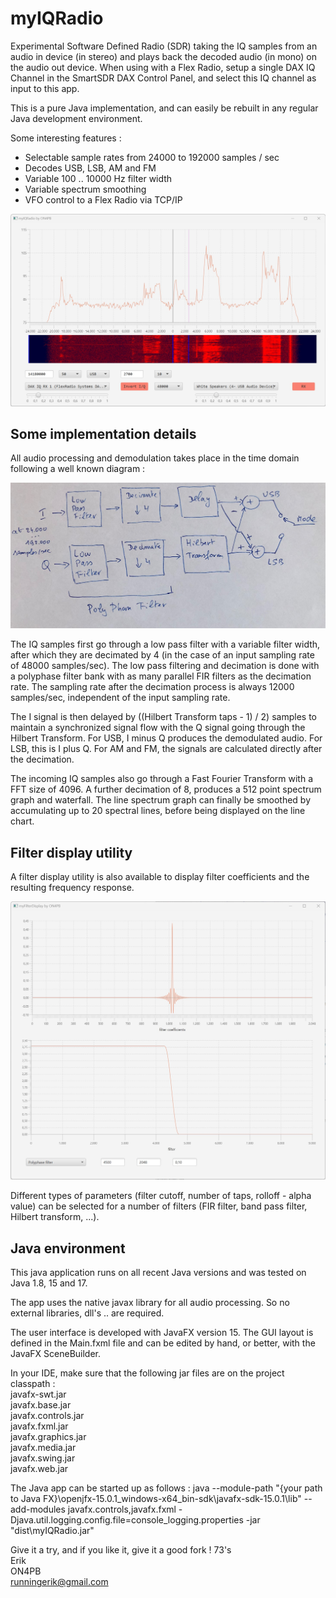 # myIQRadio

Experimental Software Defined Radio (SDR) taking the IQ samples from an audio in device (in stereo) and plays back the decoded audio (in mono) on the audio out device.
When using with a Flex Radio, setup a single DAX IQ Channel in the SmartSDR DAX Control Panel, and select this IQ channel as input to this app.

This is a pure Java implementation, and can easily be rebuilt in any regular Java development environment.

Some interesting features :

- Selectable sample rates from 24000 to 192000 samples / sec
- Decodes USB, LSB, AM and FM
- Variable 100 .. 10000 Hz filter width
- Variable spectrum smoothing
- VFO control to a Flex Radio via TCP/IP

![Alt text](/screenshots/main.jpg)

## Some implementation details 

All audio processing and demodulation takes place in the time domain following a well known diagram :

![Alt text](/screenshots/demod.jpg)

The IQ samples first go through a low pass filter with a variable filter width, after which they are decimated by 4 (in the case of an input sampling rate of 48000 samples/sec).
The low pass filtering and decimation is done with a polyphase filter bank with as many parallel FIR filters as the decimation rate.
The sampling rate after the decimation process is always 12000 samples/sec, independent of the input sampling rate.

The I signal is then delayed by ((Hilbert Transform taps - 1) / 2) samples to maintain a synchronized signal flow with the Q signal going through the Hilbert Transform.
For USB, I minus Q produces the demodulated audio.
For LSB, this is I plus Q.
For AM and FM, the signals are calculated directly after the decimation.

The incoming IQ samples also go through a Fast Fourier Transform with a FFT size of 4096.
A further decimation of 8, produces a 512 point spectrum graph and waterfall.
The line spectrum graph can finally be smoothed by accumulating up to 20 spectral lines, before being displayed on the line chart.

## Filter display utility 

A filter display utility is also available to display filter coefficients and the resulting frequency response. 

![Alt text](/screenshots/filter.jpg)

Different types of parameters (filter cutoff, number of taps, rolloff - alpha value) can be selected for a number of filters (FIR filter, band pass filter, Hilbert transform, ...).


## Java environment

This java application runs on all recent Java versions and was tested on Java 1.8, 15 and 17.

The app uses the native javax library for all audio processing. So no external libraries, dll's .. are required.

The user interface is developed with JavaFX version 15. The GUI layout is defined in the Main.fxml file and can be edited by hand, or better, with the JavaFX SceneBuilder.

In your IDE, make sure that the following jar files are on the project classpath :  
javafx-swt.jar  
javafx.base.jar  
javafx.controls.jar  
javafx.fxml.jar  
javafx.graphics.jar  
javafx.media.jar  
javafx.swing.jar  
javafx.web.jar  

The Java app can be started up as follows :
java --module-path "{your path to Java FX}\openjfx-15.0.1_windows-x64_bin-sdk\javafx-sdk-15.0.1\lib" --add-modules javafx.controls,javafx.fxml -Djava.util.logging.config.file=console_logging.properties -jar "dist\myIQRadio.jar"


Give it a try, and if you like it, give it a good fork !
73's  
Erik  
ON4PB  
runningerik@gmail.com  